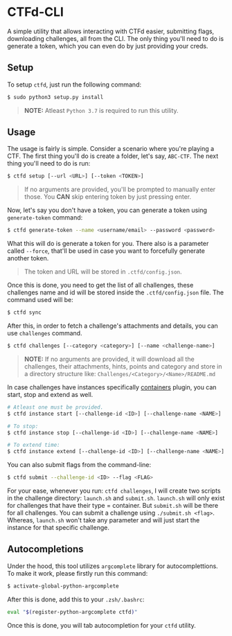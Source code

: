 # CTFd-CLI
A simple utility that allows interacting with CTFd easier, submitting flags, downloading challenges, all from the CLI. The only thing you'll need to do is generate a token, which you can even do by just providing your creds.

## Setup

To setup `ctfd`, just run the following command:

```bash
$ sudo python3 setup.py install
```

> **NOTE:** Atleast `Python 3.7` is required to run this utility.

## Usage

The usage is fairly is simple. Consider a scenario where you're playing a CTF. The first thing you'll do is create a folder, let's say, `ABC-CTF`. The next thing you'll need to do is run:

```bash
$ ctfd setup [--url <URL>] [--token <TOKEN>]
```

> If no arguments are provided, you'll be prompted to manually enter those. You **CAN** skip entering token by just pressing enter.

Now, let's say you don't have a token, you can generate a token using `generate-token` command:

```bash
$ ctfd generate-token --name <username/email> --password <password>
```

What this will do is generate a token for you. There also is a parameter called `--force`, that'll be used in case you want to forcefully generate another token.

> The token and URL will be stored in `.ctfd/config.json`.

Once this is done, you need to get the list of all challenges, these challenges name and id will be stored inside the `.ctfd/config.json` file. The command used will be:

```bash
$ ctfd sync
```

After this, in order to fetch a challenge's attachments and details, you can use `challenges` command.

```bash
$ ctfd challenges [--category <category>] [--name <challenge-name>]
```

> **NOTE:** If no arguments are provided, it will download all the challenges, their attachments, hints, points and category and store in a directory structure like: `Challenges/<Category>/<Name>/README.md`

In case challenges have instances specifically [containers](https://github.com/theflash2k/containers) plugin, you can start, stop and extend as well.

```bash
# Atleast one must be provided.
$ ctfd instance start [--challenge-id <ID>] [--challenge-name <NAME>]

# To stop:
$ ctfd instance stop [--challenge-id <ID>] [--challenge-name <NAME>]

# To extend time:
$ ctfd instance extend [--challenge-id <ID>] [--challenge-name <NAME>]
```

You can also submit flags from the command-line:

```bash
$ ctfd submit --challenge-id <ID> --flag <FLAG>
```

For your ease, whenever you run: `ctfd challenges`, I will create two scripts in the challenge directory: `launch.sh` and `submit.sh`. `launch.sh` will only exist for challenges that have their type = container. But `submit.sh` will be there for all challenges. You can submit a challenge using `./submit.sh <flag>`. Whereas, `launch.sh` won't take any parameter and will just start the instance for that specific challenge.

## Autocompletions

Under the hood, this tool utilizes `argcomplete` library for autocomplettions. To make it work, please firstly run this command:

```bash
$ activate-global-python-argcomplete
```

After this is done, add this to your `.zsh/.bashrc`:

```bash
eval "$(register-python-argcomplete ctfd)"
```

Once this is done, you will tab autocompletion for your `ctfd` utility.

